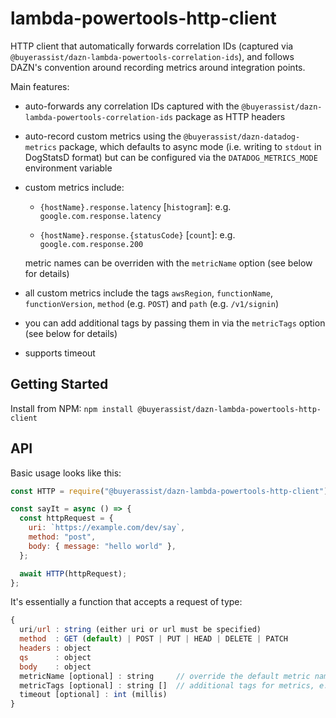 # lambda-powertools-http-client

HTTP client that automatically forwards correlation IDs (captured via `@buyerassist/dazn-lambda-powertools-correlation-ids`), and follows DAZN's convention around recording metrics around integration points.

Main features:

- auto-forwards any correlation IDs captured with the `@buyerassist/dazn-lambda-powertools-correlation-ids` package as HTTP headers

- auto-record custom metrics using the `@buyerassist/dazn-datadog-metrics` package, which defaults to async mode (i.e. writing to `stdout` in DogStatsD format) but can be configured via the `DATADOG_METRICS_MODE` environment variable

- custom metrics include:

  - `{hostName}.response.latency` [`histogram`]: e.g. `google.com.response.latency`

  - `{hostName}.response.{statusCode}` [`count`]: e.g. `google.com.response.200`

  metric names can be overriden with the `metricName` option (see below for details)

- all custom metrics include the tags `awsRegion`, `functionName`, `functionVersion`, `method` (e.g. `POST`) and `path` (e.g. `/v1/signin`)

- you can add additional tags by passing them in via the `metricTags` option (see below for details)

- supports timeout

## Getting Started

Install from NPM: `npm install @buyerassist/dazn-lambda-powertools-http-client`

## API

Basic usage looks like this:

```js
const HTTP = require("@buyerassist/dazn-lambda-powertools-http-client");

const sayIt = async () => {
  const httpRequest = {
    uri: `https://example.com/dev/say`,
    method: "post",
    body: { message: "hello world" },
  };

  await HTTP(httpRequest);
};
```

It's essentially a function that accepts a request of type:

```js
{
  uri/url : string (either uri or url must be specified)
  method  : GET (default) | POST | PUT | HEAD | DELETE | PATCH
  headers : object
  qs      : object
  body    : object
  metricName [optional] : string     // override the default metric name, e.g. 'adyenApi', which changes metrics to 'adyenapi.latency' and 'adyenapi.202'
  metricTags [optional] : string []  // additional tags for metrics, e.g. ['request_type:submit', 'load_test']
  timeout [optional] : int (millis)
}
```
